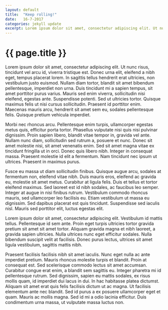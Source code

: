 ```yaml
---
layout: default
title:  "Keep rolling!"
date:   16-7-2017
categories: jekyll update
excerpt: Lorem ipsum dolor sit amet, consectetur adipiscing elit. Ut nunc risus, tincidunt vel arcu id, viverra tristique est.
---
```


{{ page.title }}
================


Lorem ipsum dolor sit amet, consectetur adipiscing elit. Ut nunc risus, tincidunt vel arcu id, viverra tristique est. Donec urna elit, eleifend a nibh eget, tempus placerat lorem. In sagittis tellus hendrerit erat ultricies, non vestibulum justo euismod. Nullam diam tortor, blandit sit amet bibendum pellentesque, imperdiet non urna. Duis tincidunt mi a sapien tempus, sit amet porttitor purus varius. Mauris sed enim viverra, sollicitudin nisi eleifend, egestas ante. Suspendisse potenti. Sed ut ultricies tortor. Quisque maximus felis ut nisi cursus sollicitudin. Praesent id porttitor enim. Maecenas mauris arcu, hendrerit sit amet sem eu, sodales pellentesque felis. Quisque pretium vehicula imperdiet.

Morbi nec rhoncus arcu. Pellentesque enim turpis, ullamcorper egestas metus quis, efficitur porta tortor. Phasellus vulputate nisi quis nisi pulvinar dignissim. Proin sapien libero, blandit vitae tempor in, gravida vel ante. Nullam nunc diam, sollicitudin sed rutrum a, posuere et nunc. Donec sit amet molestie nisi, sit amet venenatis enim. Sed sit amet magna vitae ex tincidunt fringilla ut in orci. Donec quis libero nibh. Integer in consequat massa. Praesent molestie id elit a fermentum. Nam tincidunt nec ipsum ut ultrices. Praesent in maximus purus.

Fusce eu massa ut diam sollicitudin finibus. Quisque augue arcu, sodales at fermentum non, eleifend vitae nibh. Duis mauris eros, eleifend ac gravida eu, molestie sit amet metus. Curabitur at ligula felis. Duis et tellus et tortor eleifend maximus. Sed laoreet est id nibh sodales, ac faucibus leo semper. Integer at augue in nisi finibus rutrum. Vestibulum commodo rhoncus mauris, sed ullamcorper leo facilisis eu. Etiam vestibulum ut massa eu dignissim. Sed dapibus placerat est quis tincidunt. Suspendisse sed iaculis nisl. Mauris sed porttitor elit, luctus egestas elit.

Lorem ipsum dolor sit amet, consectetur adipiscing elit. Vestibulum id mattis tellus. Pellentesque id sem ante. Proin eget turpis ultricies tortor gravida pretium sit amet sit amet tortor. Aliquam gravida magna et nibh laoreet, a gravida sapien ultricies. Nulla ultrices nunc eget efficitur sodales. Nulla bibendum suscipit velit at facilisis. Donec purus lectus, ultrices sit amet ligula vestibulum, sagittis mattis nibh.

Praesent facilisis facilisis nibh sit amet iaculis. Nunc eget nulla ac ante imperdiet pretium. Mauris rhoncus molestie turpis et blandit. Proin at consequat est. Sed scelerisque commodo lectus sit amet accumsan. Curabitur congue erat enim, a blandit sem sagittis eu. Integer pharetra mi id pellentesque rutrum. Sed dignissim, sapien eu mattis sodales, ex risus mollis quam, id imperdiet dui lacus in dui. In hac habitasse platea dictumst. Aliquam sit amet erat quis felis facilisis dictum ut ac magna. Ut facilisis elementum ante nec blandit. Sed id purus a ex posuere ullamcorper eget et quam. Mauris ac mollis magna. Sed id mi a odio lacinia efficitur. Duis condimentum urna massa, ut vulputate massa luctus non.
